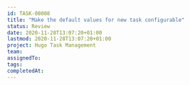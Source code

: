 ```yaml
---
id: TASK-00008
title: "Make the default values for new task configurable"
status: Review
date: 2020-11-28T13:07:20+01:00
lastmod: 2020-11-28T13:07:20+01:00
project: Hugo Task Management
team:
assignedTo:
tags:
completedAt:
---
```

